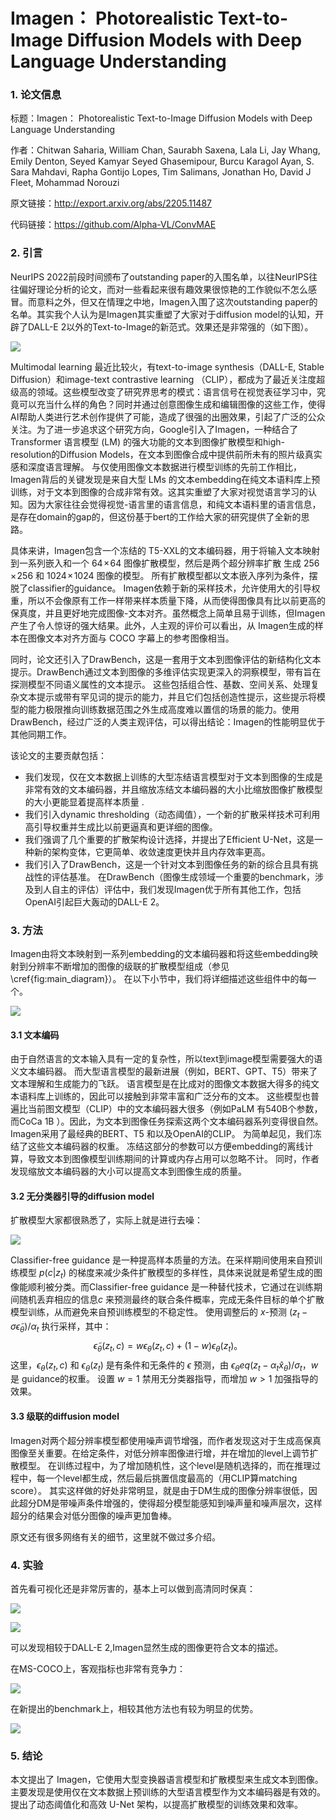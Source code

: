 # Imagen： Photorealistic Text-to-Image Diffusion Models with Deep Language Understanding

### 1. 论文信息

标题：Imagen： Photorealistic Text-to-Image Diffusion Models with Deep Language Understanding

作者：Chitwan Saharia, William Chan, Saurabh Saxena, Lala Li, Jay Whang, Emily Denton, Seyed Kamyar Seyed Ghasemipour, Burcu Karagol Ayan, S. Sara Mahdavi, Rapha Gontijo Lopes, Tim Salimans, Jonathan Ho, David J Fleet, Mohammad Norouzi

原文链接：http://export.arxiv.org/abs/2205.11487

代码链接：https://github.com/Alpha-VL/ConvMAE

### 2. 引言

NeurIPS 2022前段时间颁布了outstanding paper的入围名单，以往NeurIPS往往偏好理论分析的论文，而对一些看起来很有趣效果很惊艳的工作貌似不怎么感冒。而意料之外，但又在情理之中地，Imagen入围了这次outstanding paper的名单。其实我个人认为是Imagen其实重塑了大家对于diffusion model的认知，开辟了DALL-E 2以外的Text-to-Image的新范式。效果还是非常强的（如下图）。

![](https://img-blog.csdnimg.cn/76c2820ae1b44721ab4cedb1477647c9.png)

Multimodal learning 最近比较火，有text-to-image synthesis（DALL-E, Stable Diffusion）和image-text contrastive learning （CLIP），都成为了最近关注度超级高的领域。这些模型改变了研究界思考的模式：语言信号在视觉表征学习中，究竟可以充当什么样的角色？同时并通过创意图像生成和编辑图像的这些工作，使得AI帮助人类进行艺术创作提供了可能，造成了很强的出圈效果，引起了广泛的公众关注。为了进一步追求这个研究方向，Google引入了Imagen，一种结合了 Transformer 语言模型 (LM) 的强大功能的文本到图像扩散模型和high- resolution的Diffusion Models，在文本到图像合成中提供前所未有的照片级真实感和深度语言理解。
与仅使用图像文本数据进行模型训练的先前工作相比，Imagen背后的关键发现是来自大型 LMs 的文本embedding在纯文本语料库上预训练，对于文本到图像的合成非常有效。这其实重塑了大家对视觉语言学习的认知。因为大家往往会觉得视觉-语言里的语言信息，和纯文本语料里的语言信息，是存在domain的gap的，但这份基于bert的工作给大家的研究提供了全新的思路。


具体来讲，Imagen包含一个冻结的 T5-XXL的文本编码器，用于将输入文本映射到一系列嵌入和一个 $64\!\times\!64$ 图像扩散模型，然后是两个超分辨率扩散 生成 $256\!\times\!256$ 和 $1024\!\times\!1024$ 图像的模型。 所有扩散模型都以文本嵌入序列为条件，摆脱了classifier的guidance。 Imagen依赖于新的采样技术，允许使用大的引导权重，所以不会像原有工作一样带来样本质量下降，从而使得图像具有比以前更高的保真度，并且更好地完成图像-文本对齐。虽然概念上简单且易于训练，但Imagen 产生了令人惊讶的强大结果。此外，人主观的评价可以看出，从 Imagen生成的样本在图像文本对齐方面与 COCO 字幕上的参考图像相当。

同时，论文还引入了DrawBench，这是一套用于文本到图像评估的新结构化文本提示。DrawBench通过文本到图像的多维评估实现更深入的洞察模型，带有旨在探测模型不同语义属性的文本提示。 这些包括组合性、基数、空间关系、处理复杂文本提示或带有罕见词的提示的能力，并且它们包括创造性提示，这些提示将模型的能力极限推向训练数据范围之外生成高度难以置信的场景的能力。使用DrawBench，经过广泛的人类主观评估，可以得出结论：Imagen的性能明显优于其他同期工作。

该论文的主要贡献包括：

- 我们发现，仅在文本数据上训练的大型冻结语言模型对于文本到图像的生成是非常有效的文本编码器，并且缩放冻结文本编码器的大小比缩放图像扩散模型的大小更能显着提高样本质量 .
- 我们引入dynamic thresholding（动态阈值），一个新的扩散采样技术可利用高引导权重并生成比以前更逼真和更详细的图像。
- 我们强调了几个重要的扩散架构设计选择，并提出了Efficient U-Net，这是一种新的架构变体，它更简单、收敛速度更快并且内存效率更高。
-  我们引入了DrawBench，这是一个针对文本到图像任务的新的综合且具有挑战性的评估基准。 在DrawBench（图像生成领域一个重要的benchmark，涉及到人自主的评估）评估中，我们发现Imagen优于所有其他工作，包括OpenAI引起巨大轰动的DALL-E 2。

### 3. 方法

Imagen由将文本映射到一系列embedding的文本编码器和将这些embedding映射到分辨率不断增加的图像的级联的扩散模型组成（参见 \cref{fig:main_diagram}）。 在以下小节中，我们将详细描述这些组件中的每一个。

![](https://img-blog.csdnimg.cn/ef761655ea6a4a30bd47ecf7f87960e4.png)

#### 3.1 文本编码

由于自然语言的文本输入具有一定的复杂性，所以text到image模型需要强大的语义文本编码器。 而大型语言模型的最新进展（例如，BERT、GPT、T5）带来了文本理解和生成能力的飞跃。 语言模型是在比成对的图像文本数据大得多的纯文本语料库上训练的，因此可以接触到非常丰富和广泛分布的文本。 这些模型也普遍比当前图文模型（CLIP）中的文本编码器大很多（例如PaLM 有540B个参数，而CoCa 1B ）。因此，为文本到图像任务探索这两个文本编码器系列变得很自然。 Imagen采用了最经典的BERT、T5 和以及OpenAI的CLIP。 为简单起见，我们冻结了这些文本编码器的权重。 冻结这部分的参数可以方便embedding的离线计算，导致文本到图像模型训练期间的计算或内存占用可以忽略不计。 同时，作者发现缩放文本编码器的大小可以提高文本到图像生成的质量。

#### 3.2 无分类器引导的diffusion model

扩散模型大家都很熟悉了，实际上就是进行去噪：

![](https://img-blog.csdnimg.cn/a6ec395ee3a24698b7ea44278a38a49e.png)



Classifier-free guidance 是一种提高样本质量的方法。在采样期间使用来自预训练模型 $p(c|z_t)$ 的梯度来减少条件扩散模型的多样性，具体来说就是希望生成的图像能顺利被分类。而Classifier-free guidance 是一种替代技术，它通过在训练期间随机丢弃相应的信息$c$ 来预测最终的联合条件概率，完成无条件目标的单个扩散模型训练，从而避免来自预训练模型的不稳定性。 使用调整后的 $x$-预测 $(z_t - \sigma \tilde \epsilon_ \theta)/\alpha_t$ 执行采样，其中：
$$
\tilde{\epsilon}_\theta(z_t, c) = w\epsilon_\theta(z_t, c) + (1-w)\epsilon_{\theta}(z_t)。
$$
这里，$\epsilon_\theta(z_t, c)$ 和 $\epsilon_{\theta}(z_t)$ 是有条件和无条件的 $\epsilon$ 预测，由 $\epsilon_\theta eq (z_t - \alpha_t\hat{x}_\theta)/\sigma_t$，$w$ 是 guidance的权重。 设置 $w = 1$ 禁用无分类器指导，而增加 $w > 1$ 加强指导的效果。

#### 3.3 级联的diffusion model

Imagen对两个超分辨率模型都使用噪声调节增强，而作者发现这对于生成高保真图像至关重要。在给定条件，对低分辨率图像进行增，并在增加的level上调节扩散模型。 在训练过程中，为了增加随机性，这个level是随机选择的，而在推理过程中，每一个level都生成，然后最后挑置信度最高的（用CLIP算matching score）。 其实这样做的好处非常明显，就是由于DM生成的图像分辨率很低，因此超分DM是带噪声条件增强的，使得超分模型能感知到噪声量和噪声层次，这样超分的结果会对低分图像的噪声更加鲁棒。

原文还有很多网络有关的细节，这里就不做过多介绍。

### 4. 实验

首先看可视化还是非常厉害的，基本上可以做到高清同时保真：

![](https://img-blog.csdnimg.cn/41493366250a4a668ddbed516df9b193.png)

![](https://img-blog.csdnimg.cn/f6a472bcd52d485b9404f95a51f8d7eb.png)

可以发现相较于DALL-E 2,Imagen显然生成的图像更符合文本的描述。

在MS-COCO上，客观指标也非常有竞争力：

![](https://img-blog.csdnimg.cn/1e100c24d1c94c1588f4620d76cba67e.png)

在新提出的benchmark上，相较其他方法也有较为明显的优势。

![](https://img-blog.csdnimg.cn/bb7716e2101a4b99b9803f9f8947f909.png)

### 5. 结论

本文提出了 Imagen，它使用大型变换器语言模型和扩散模型来生成文本到图像。主要发现是使用仅在文本数据上预训练的大型语言模型作为文本编码器是有效的。提出了动态阈值化和高效 U-Net 架构，以提高扩散模型的训练效果和效率。